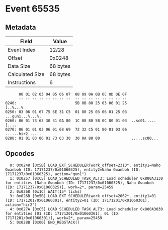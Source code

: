 # Event 65535

## Metadata

| Field           | Value    |
|-----------------|----------|
| Event Index     | 12/28    |
| Offset          | 0x0248   |
| Data Size       | 68 bytes |
| Calculated Size | 68 bytes |
| Instructions    | 6        |

```
      00 01 02 03 04 05 06 07  08 09 0A 0B 0C 0D 0E 0F
      -- -- -- -- -- -- -- --  -- -- -- -- -- -- -- --
0240:                          5B 0B 80 25 03 06 01 25          [..%...%
0250: 03 06 01 67 75 6E 31 C5  01 80 25 03 06 01 25 03  ...gun1...%...%.
0260: 06 01 73 63 30 31 0A 80  1C 08 80 5B 0C 80 01 03  ..sc01.....[....
0270: 06 01 01 03 06 01 68 69  72 32 C5 01 80 01 03 06  ......hir2......
0280: 01 01 03 06 01 73 63 30  30 0A 80 00              .....sc00...    
```

## Opcodes

```
  0: 0x0248 [0x5B] LOAD_EXT_SCHEDULER(work_offset=2313*, entity1=Naho Gwanboh (ID: 17171237/0x01060325), entity2=Naho Gwanboh (ID: 17171237/0x01060325), action="gun1")
  1: 0x0257 [0xC5] LOAD_SCHEDULED_TASK_ALT3: Load scheduler 0x800A3130 for entities [Naho Gwanboh (ID: 17171237/0x01060325), Naho Gwanboh (ID: 17171237/0x01060325)], work=2*, param=25459
  2: 0x0268 [0x1C] WAIT(15* ticks)
  3: 0x026B [0x5B] LOAD_EXT_SCHEDULER(work_offset=2062*, entity1=01 (ID: 17171201/0x01060301), entity2=01 (ID: 17171201/0x01060301), action="hir2")
  4: 0x027A [0xC5] LOAD_SCHEDULED_TASK_ALT3: Load scheduler 0x800A3030 for entities [01 (ID: 17171201/0x01060301), 01 (ID: 17171201/0x01060301)], work=2*, param=25459
  5: 0x028B [0x00] END_REQSTACK()
```
